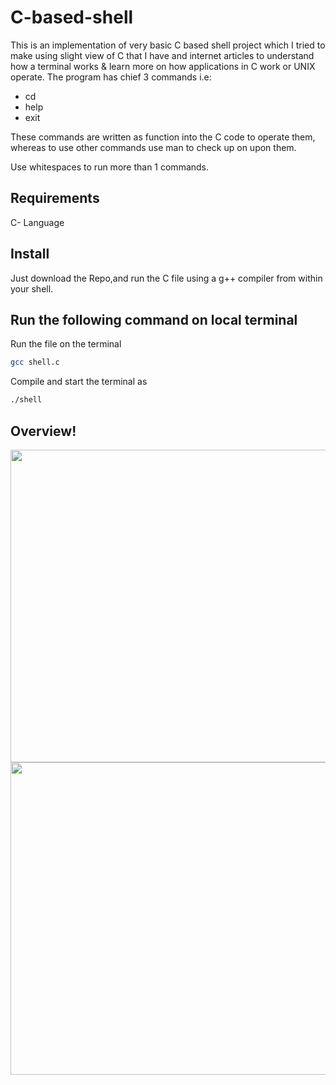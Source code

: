 # C-based-shell
This is an implementation of very basic C based shell project which I tried to make using slight view of C that I have and internet articles to understand how a terminal works & learn more on how applications in C work or UNIX operate. The program has chief 3 commands i.e:
  * cd
  * help
  * exit
  
These commands are written as function into the C code to operate them, whereas to use other commands use man to check up on upon them.

Use whitespaces to run more than 1 commands.

## Requirements
C- Language

## Install
Just download the Repo,and run the C file using a g++ compiler from within your shell.

## Run the following command on local terminal
Run the file on the terminal
```sh
gcc shell.c
```

Compile and start the terminal as
```sh
./shell
```
## Overview!

<img src="https://user-images.githubusercontent.com/75497269/131733936-cb2ef1af-71a6-49fd-b22e-30ff9a90e25d.png" width="1000" height="500"><img src="https://user-images.githubusercontent.com/75497269/131734319-6aee8a63-6970-4915-a7ec-c610f80f4d4a.png" width="1000" height="500">


